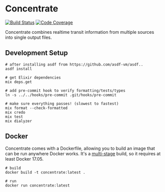 # Concentrate

[![Build Status](https://semaphoreci.com/api/v1/mbta/concentrate/branches/master/badge.svg)](https://semaphoreci.com/mbta/concentrate)
[![Code Coverage](https://codecov.io/gh/mbta/concentrate/branch/master/graph/badge.svg)](https://codecov.io/gh/mbta/concentrate)

Concentrate combines realtime transit information from multiple sources into
single output files.

## Development Setup

```
# after installing asdf from https://github.com/asdf-vm/asdf..
asdf install

# get Elixir dependencies
mix deps.get

# add pre-commit hook to verify formatting/tests/types
ln -s ../../hooks/pre-commit .git/hooks/pre-commit

# make sure everything passes! (slowest to fastest)
mix format --check-formatted
mix credo
mix test
mix dialyzer
```

## Docker

Concentrate comes with a Dockerfile, allowing you to build an image that can
be run anywhere Docker works. It's a [multi-stage](https://docs.docker.com/engine/userguide/eng-image/multistage-build/) build, so it requires at least Docker 17.05.

```
# build
docker build -t concentrate:latest .

# run
docker run concentrate:latest
```
